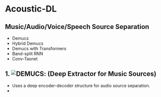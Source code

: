 # Acoustic-DL

## Music/Audio/Voice/Speech Source Separation

- Demucs
- Hybrid Demucs
- Demucs with Transformers
- Band-split RNN
- Conv-Tasnet

## 1. ![DEMUCS](https://arxiv.org/abs/1911.13254): (Deep Extractor for Music Sources)

- Uses a deep encoder-decoder structure for audio source separation.
- 


